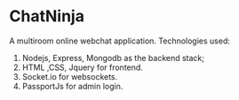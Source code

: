 # ChatNinja
A multiroom online webchat application. Technologies used:
1. Nodejs, Express, Mongodb as the backend stack; 
2. HTML ,CSS, Jquery for frontend.
3. Socket.io for websockets.
4. PassportJs for admin login.
